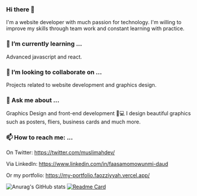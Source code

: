 ### Hi there 👋
  I'm a website developer with much passion for technology.
  I'm willing to improve my skills through team work and constant learning with practice.

### 🌱 I’m currently learning ...
  Advanced javascript and react.
 
### 👯 I’m looking to collaborate on ...
  Projects related to website development and graphics design.


### 💬 Ask me about ...
  Graphics Design and front-end development 📱💻
  I design beautiful graphics such as posters, fliers, business cards and much more.

### 📫 How to reach me: ...
  On Twitter: https://twitter.com/muslimahdev/

  Via LinkedIn: https://www.linkedin.com/in/faasamomowunmi-daud

  Or my portfolio: https://my-portfolio.faozziyyah.vercel.app/
  
  ![Anurag's GitHub stats](https://github-readme-stats.vercel.app/api?username=faozziyyah&show_icons=true&theme=gruvbox)
  [![Readme Card](https://github-readme-stats.vercel.app/api/pin/?username=faozziyyah&repo=github-readme-stats)](https://github.com/anuraghazra/github-readme-stats)






<!--
**faozziyyah/faozziyyah** is a ✨ _special_ ✨ repository because its `README.md` (this file) appears on your GitHub profile.

Here are some ideas to get you started:

- 🔭 I’m currently working on ...
- 🌱 I’m currently learning ...
- 👯 I’m looking to collaborate on ...
- 🤔 I’m looking for help with ...
- 💬 Ask me about ...
- 📫 How to reach me: ...
- 😄 Pronouns: ...
- ⚡ Fun fact: ...
-->

 
